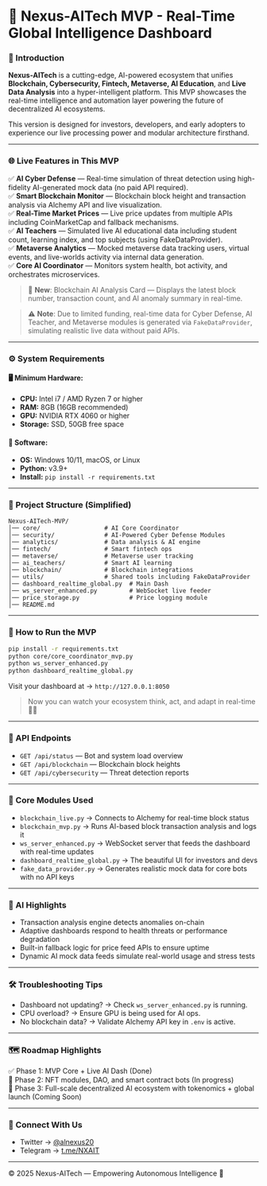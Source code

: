 # 🚀 Nexus-AITech MVP - Real-Time Global Intelligence Dashboard

### 📌 Introduction
**Nexus-AITech** is a cutting-edge, AI-powered ecosystem that unifies **Blockchain, Cybersecurity, Fintech, Metaverse, AI Education**, and **Live Data Analysis** into a hyper-intelligent platform. This MVP showcases the real-time intelligence and automation layer powering the future of decentralized AI ecosystems.

This version is designed for investors, developers, and early adopters to experience our live processing power and modular architecture firsthand.

---

### 🌐 Live Features in This MVP

✅ **AI Cyber Defense** — Real-time simulation of threat detection using high-fidelity AI-generated mock data (no paid API required).  
✅ **Smart Blockchain Monitor** — Blockchain block height and transaction analysis via Alchemy API and live visualization.  
✅ **Real-Time Market Prices** — Live price updates from multiple APIs including CoinMarketCap and fallback mechanisms.  
✅ **AI Teachers** — Simulated live AI educational data including student count, learning index, and top subjects (using FakeDataProvider).  
✅ **Metaverse Analytics** — Mocked metaverse data tracking users, virtual events, and live-worlds activity via internal data generation.  
✅ **Core AI Coordinator** — Monitors system health, bot activity, and orchestrates microservices.

> 🎯 **New**: Blockchain AI Analysis Card — Displays the latest block number, transaction count, and AI anomaly summary in real-time.

> ⚠️ **Note**: Due to limited funding, real-time data for Cyber Defense, AI Teacher, and Metaverse modules is generated via `FakeDataProvider`, simulating realistic live data without paid APIs.

---

### ⚙️ System Requirements
#### 🖥 Minimum Hardware:
- **CPU:** Intel i7 / AMD Ryzen 7 or higher  
- **RAM:** 8GB (16GB recommended)  
- **GPU:** NVIDIA RTX 4060 or higher  
- **Storage:** SSD, 50GB free space

#### 💾 Software:
- **OS:** Windows 10/11, macOS, or Linux  
- **Python:** v3.9+  
- **Install:** `pip install -r requirements.txt`

---

### 📁 Project Structure (Simplified)
```
Nexus-AITech-MVP/
│── core/                  # AI Core Coordinator
│── security/              # AI-Powered Cyber Defense Modules
│── analytics/             # Data analysis & AI engine
│── fintech/               # Smart fintech ops
│── metaverse/             # Metaverse user tracking
│── ai_teachers/           # Smart AI learning
│── blockchain/            # Blockchain integrations
│── utils/                 # Shared tools including FakeDataProvider
│── dashboard_realtime_global.py  # Main Dash
│── ws_server_enhanced.py         # WebSocket live feeder
│── price_storage.py              # Price logging module
│── README.md
```

---

### 🚀 How to Run the MVP
```bash
pip install -r requirements.txt
python core/core_coordinator_mvp.py
python ws_server_enhanced.py
python dashboard_realtime_global.py
```
Visit your dashboard at → `http://127.0.0.1:8050`

> Now you can watch your ecosystem think, act, and adapt in real-time 🧠💥

---

### 🔌 API Endpoints
- `GET /api/status` — Bot and system load overview  
- `GET /api/blockchain` — Blockchain block heights  
- `GET /api/cybersecurity` — Threat detection reports  

---

### 🧩 Core Modules Used
- `blockchain_live.py` → Connects to Alchemy for real-time block status  
- `blockchain_mvp.py` → Runs AI-based block transaction analysis and logs it  
- `ws_server_enhanced.py` → WebSocket server that feeds the dashboard with real-time updates  
- `dashboard_realtime_global.py` → The beautiful UI for investors and devs  
- `fake_data_provider.py` → Generates realistic mock data for core bots with no API keys

---

### 🧠 AI Highlights
- Transaction analysis engine detects anomalies on-chain  
- Adaptive dashboards respond to health threats or performance degradation  
- Built-in fallback logic for price feed APIs to ensure uptime  
- Dynamic AI mock data feeds simulate real-world usage and stress tests

---

### 🛠 Troubleshooting Tips
- Dashboard not updating? → Check `ws_server_enhanced.py` is running.  
- CPU overload? → Ensure GPU is being used for AI ops.  
- No blockchain data? → Validate Alchemy API key in `.env` is active.

---

### 🗺 Roadmap Highlights
✅ Phase 1: MVP Core + Live AI Dash (Done)  
🔄 Phase 2: NFT modules, DAO, and smart contract bots (In progress)  
🚀 Phase 3: Full-scale decentralized AI ecosystem with tokenomics + global launch (Coming Soon)

---

### 🤝 Connect With Us
- Twitter → [@alnexus20](https://twitter.com/alnexus20)  
- Telegram → [t.me/NXAIT](https://t.me/NXAIT)

---

© 2025 Nexus-AITech — Empowering Autonomous Intelligence 🚀